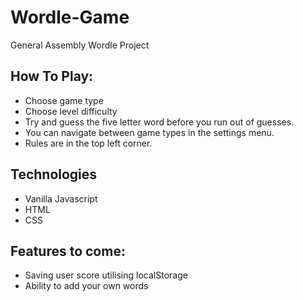 # Wordle-Game
General Assembly Wordle Project

## How To Play:
- Choose game type
- Choose level difficulty
- Try and guess the five letter word before you run out of guesses.
- You can navigate between game types in the settings menu.
- Rules are in the top left corner.

## Technologies
- Vanilla Javascript
- HTML
- CSS

## Features to come:
- Saving user score utilising localStorage
- Ability to add your own words